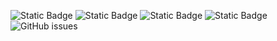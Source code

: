 ![Static Badge](https://img.shields.io/badge/blacklists-61-000000) ![Static Badge](https://img.shields.io/badge/blacklisted-2999863-cc0000) ![Static Badge](https://img.shields.io/badge/whitelisted-2254-00CC00) ![Static Badge](https://img.shields.io/badge/streaming_blacklist-28107-000000) ![GitHub issues](https://img.shields.io/github/issues/fabriziosalmi/blacklists)
